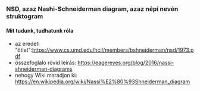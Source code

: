 ### NSD, azaz Nashi-Schneiderman diagram, azaz népi nevén struktogram  

#### Mit tudunk, tudhatunk róla
- az eredeti "ötlet":https://www.cs.umd.edu/hcil/members/bshneiderman/nsd/1973.pdf
- összefoglaló rövid leírás: https://eagereyes.org/blog/2016/nassi-shneiderman-diagrams 
- nehogy Wiki maradjon ki: https://en.wikipedia.org/wiki/Nassi%E2%80%93Shneiderman_diagram
